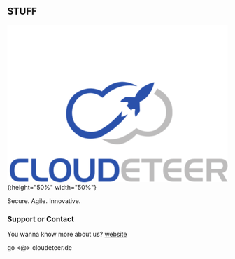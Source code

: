 ## STUFF

![alt text](https://github.com/cloudeteer/blog/raw/master/header_13_logo_ORIG.png "Cloudeteer Logo"){:height="50%" width="50%"}


Secure. Agile. Innovative.

### Support or Contact

You wanna know more about us? [website](https://cloudeteer.de) 

go <@> cloudeteer.de
